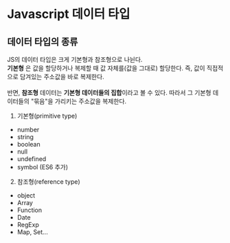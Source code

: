 # Javascript 데이터 타입

## 데이터 타입의 종류
JS의 데이터 타입은 크게 기본형과 참조형으로 나뉜다. <br />
**기본형** 은 값을 할당하거나 복제할 때 값 자체를(값을 그대로) 할당한다. 즉, 값이 직접적으로 담겨있는 주소값을 바로 복제한다. <br /><br />
반면, **참조형** 데이터는 **기본형 데이터들의 집합**이라고 볼 수 있다.
따라서 그 기본형 데이터들의 "묶음"을 가리키는 주소값을 복제한다.
1. 기본형(primitive type)
* number
* string
* boolean
* null
* undefined
* symbol (ES6 추가)

2. 참조형(reference type)
* object
* Array
* Function
* Date
* RegExp
* Map, Set...
